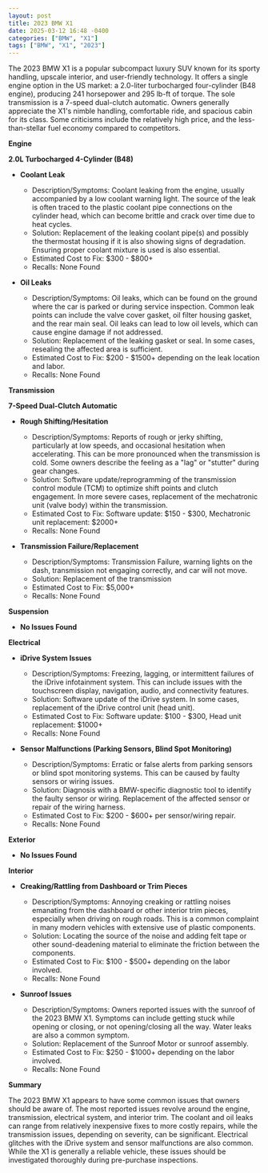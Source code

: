 ```yaml
---
layout: post
title: 2023 BMW X1
date: 2025-03-12 16:48 -0400
categories: ["BMW", "X1"]
tags: ["BMW", "X1", "2023"]
---
```

The 2023 BMW X1 is a popular subcompact luxury SUV known for its sporty handling, upscale interior, and user-friendly technology. It offers a single engine option in the US market: a 2.0-liter turbocharged four-cylinder (B48 engine), producing 241 horsepower and 295 lb-ft of torque. The sole transmission is a 7-speed dual-clutch automatic. Owners generally appreciate the X1's nimble handling, comfortable ride, and spacious cabin for its class. Some criticisms include the relatively high price, and the less-than-stellar fuel economy compared to competitors.

**Engine**

**2.0L Turbocharged 4-Cylinder (B48)**

*   **Coolant Leak**
    *   Description/Symptoms: Coolant leaking from the engine, usually accompanied by a low coolant warning light. The source of the leak is often traced to the plastic coolant pipe connections on the cylinder head, which can become brittle and crack over time due to heat cycles.
    *   Solution: Replacement of the leaking coolant pipe(s) and possibly the thermostat housing if it is also showing signs of degradation. Ensuring proper coolant mixture is used is also essential.
    *   Estimated Cost to Fix: $300 - $800+
    *   Recalls: None Found

*   **Oil Leaks**
    *   Description/Symptoms: Oil leaks, which can be found on the ground where the car is parked or during service inspection. Common leak points can include the valve cover gasket, oil filter housing gasket, and the rear main seal. Oil leaks can lead to low oil levels, which can cause engine damage if not addressed.
    *   Solution: Replacement of the leaking gasket or seal. In some cases, resealing the affected area is sufficient.
    *   Estimated Cost to Fix: $200 - $1500+ depending on the leak location and labor.
    *   Recalls: None Found

**Transmission**

**7-Speed Dual-Clutch Automatic**

*   **Rough Shifting/Hesitation**
    *   Description/Symptoms: Reports of rough or jerky shifting, particularly at low speeds, and occasional hesitation when accelerating. This can be more pronounced when the transmission is cold. Some owners describe the feeling as a "lag" or "stutter" during gear changes.
    *   Solution: Software update/reprogramming of the transmission control module (TCM) to optimize shift points and clutch engagement. In more severe cases, replacement of the mechatronic unit (valve body) within the transmission.
    *   Estimated Cost to Fix: Software update: $150 - $300, Mechatronic unit replacement: $2000+
    *   Recalls: None Found

*   **Transmission Failure/Replacement**
    *   Description/Symptoms: Transmission Failure, warning lights on the dash, transmission not engaging correctly, and car will not move.
    *   Solution: Replacement of the transmission
    *   Estimated Cost to Fix: $5,000+
    *   Recalls: None Found

**Suspension**

*   **No Issues Found**

**Electrical**

*   **iDrive System Issues**
    *   Description/Symptoms: Freezing, lagging, or intermittent failures of the iDrive infotainment system. This can include issues with the touchscreen display, navigation, audio, and connectivity features.
    *   Solution: Software update of the iDrive system. In some cases, replacement of the iDrive control unit (head unit).
    *   Estimated Cost to Fix: Software update: $100 - $300, Head unit replacement: $1000+
    *   Recalls: None Found

*   **Sensor Malfunctions (Parking Sensors, Blind Spot Monitoring)**
    *   Description/Symptoms: Erratic or false alerts from parking sensors or blind spot monitoring systems. This can be caused by faulty sensors or wiring issues.
    *   Solution: Diagnosis with a BMW-specific diagnostic tool to identify the faulty sensor or wiring. Replacement of the affected sensor or repair of the wiring harness.
    *   Estimated Cost to Fix: $200 - $600+ per sensor/wiring repair.
    *   Recalls: None Found

**Exterior**

*   **No Issues Found**

**Interior**

*   **Creaking/Rattling from Dashboard or Trim Pieces**
    *   Description/Symptoms: Annoying creaking or rattling noises emanating from the dashboard or other interior trim pieces, especially when driving on rough roads. This is a common complaint in many modern vehicles with extensive use of plastic components.
    *   Solution: Locating the source of the noise and adding felt tape or other sound-deadening material to eliminate the friction between the components.
    *   Estimated Cost to Fix: $100 - $500+ depending on the labor involved.
    *   Recalls: None Found

*   **Sunroof Issues**
    *   Description/Symptoms: Owners reported issues with the sunroof of the 2023 BMW X1. Symptoms can include getting stuck while opening or closing, or not opening/closing all the way. Water leaks are also a common symptom.
    *   Solution: Replacement of the Sunroof Motor or sunroof assembly.
    *   Estimated Cost to Fix: $250 - $1000+ depending on the labor involved.
    *   Recalls: None Found

**Summary**

The 2023 BMW X1 appears to have some common issues that owners should be aware of. The most reported issues revolve around the engine, transmission, electrical system, and interior trim. The coolant and oil leaks can range from relatively inexpensive fixes to more costly repairs, while the transmission issues, depending on severity, can be significant. Electrical glitches with the iDrive system and sensor malfunctions are also common. While the X1 is generally a reliable vehicle, these issues should be investigated thoroughly during pre-purchase inspections.

